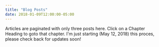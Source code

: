 ```yaml
---
title: "Blog Posts"
date: 2018-01-09T12:00:00-05:00
---
```

Articles are paginated with only three posts here. Click on a Chapter Heading to goto that chapter. I'm just starting (May 12, 2018) this proces, please check back for updates soon!
